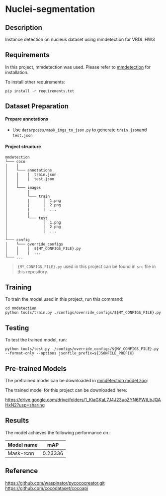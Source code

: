 # Nuclei-segmentation

## Description

Instance detection on nucleus dataset using mmdetection for VRDL HW3

## Requirements

In this project, mmdetection was used. Please refer to [mmdetection](https://github.com/open-mmlab/mmdetection.git) for installation.

To install other requirements:

```setup
pip install -r requirements.txt
```
## Dataset Preparation
#### Prepare annotations
+ Use ```datarpcess/mask_imgs_to_json.py```  to generate ```train.json```and ```test.json```

#### Project structure
```
mmdetection 
└─── coco
│    │
│    └─── annotations
│    │    │  train.json
│    │    |  test.json
│    │
│    └─── images
│         │ 
│         └─── train
│         |      │  1.png
│         |      |  2.png
│         |      |  ...
│         |
│         └─── test
│                │  1.png
│                |  2.png
│                |  ...
│
└─── config 
│    └─── override_configs
│    │    │  ${MY_CONFIGS_FILE}.py
│    │    |  ...
└─── ...

```
> ```{MY_CONFIGS_FILE}.py``` used in this project can be found in ```src``` file in this repository.

## Training

To train the model used in this project, run this command:

```train
cd mmdetection
python tools/train.py ./configs/override_configs/${MY_CONFIGS_FILE}.py
```


## Testing

To test the trained model, run:

```test
python tools/test.py ./configs/override_configs/${MY_CONFIGS_FILE}.py --format-only --options jsonfile_prefix=${JSONFILE_PREFIX}
```

## Pre-trained Models

The pretrained model can be downloaded in [mmdetection model zoo](https://github.com/open-mmlab/mmdetection/tree/master/configs/mask_rcnn):

The trained model for this project can be downloaded here:

https://drive.google.com/drive/folders/1_KiaGKaL7J4J23uoZYN6PWtLbJQAHxN2?usp=sharing

## Results

The model achieves the following performance on :


| Model name         | mAP  |
| ------------------ |---------------- |
| Mask-rcnn   |     0.23336     |    

## Reference

https://github.com/waspinator/pycococreator.git
https://github.com/cocodataset/cocoapi

